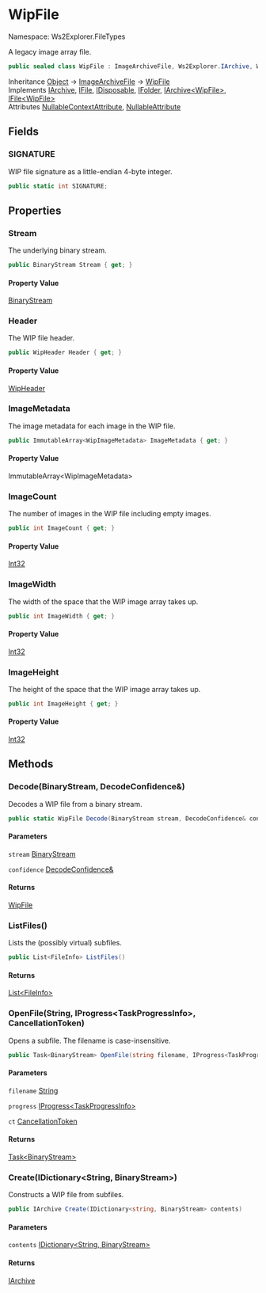 # WipFile

Namespace: Ws2Explorer.FileTypes

A legacy image array file.

```csharp
public sealed class WipFile : ImageArchiveFile, Ws2Explorer.IArchive, Ws2Explorer.IFile, System.IDisposable, Ws2Explorer.IFolder, Ws2Explorer.IArchive`1[[Ws2Explorer.FileTypes.WipFile, Ws2Explorer, Version=1.0.0.0, Culture=neutral, PublicKeyToken=null]], Ws2Explorer.IFile`1[[Ws2Explorer.FileTypes.WipFile, Ws2Explorer, Version=1.0.0.0, Culture=neutral, PublicKeyToken=null]]
```

Inheritance [Object](https://docs.microsoft.com/en-us/dotnet/api/system.object) → [ImageArchiveFile](./ws2explorer.filetypes.imagearchivefile.md) → [WipFile](./ws2explorer.filetypes.wipfile.md)<br>
Implements [IArchive](./ws2explorer.iarchive.md), [IFile](./ws2explorer.ifile.md), [IDisposable](https://docs.microsoft.com/en-us/dotnet/api/system.idisposable), [IFolder](./ws2explorer.ifolder.md), [IArchive&lt;WipFile&gt;](./ws2explorer.iarchive-1.md), [IFile&lt;WipFile&gt;](./ws2explorer.ifile-1.md)<br>
Attributes [NullableContextAttribute](https://docs.microsoft.com/en-us/dotnet/api/system.runtime.compilerservices.nullablecontextattribute), [NullableAttribute](https://docs.microsoft.com/en-us/dotnet/api/system.runtime.compilerservices.nullableattribute)

## Fields

### **SIGNATURE**

WIP file signature as a little-endian 4-byte integer.

```csharp
public static int SIGNATURE;
```

## Properties

### **Stream**

The underlying binary stream.

```csharp
public BinaryStream Stream { get; }
```

#### Property Value

[BinaryStream](./ws2explorer.binarystream.md)<br>

### **Header**

The WIP file header.

```csharp
public WipHeader Header { get; }
```

#### Property Value

[WipHeader](./ws2explorer.filetypes.wipheader.md)<br>

### **ImageMetadata**

The image metadata for each image in the WIP file.

```csharp
public ImmutableArray<WipImageMetadata> ImageMetadata { get; }
```

#### Property Value

ImmutableArray&lt;WipImageMetadata&gt;<br>

### **ImageCount**

The number of images in the WIP file including empty images.

```csharp
public int ImageCount { get; }
```

#### Property Value

[Int32](https://docs.microsoft.com/en-us/dotnet/api/system.int32)<br>

### **ImageWidth**

The width of the space that the WIP image array takes up.

```csharp
public int ImageWidth { get; }
```

#### Property Value

[Int32](https://docs.microsoft.com/en-us/dotnet/api/system.int32)<br>

### **ImageHeight**

The height of the space that the WIP image array takes up.

```csharp
public int ImageHeight { get; }
```

#### Property Value

[Int32](https://docs.microsoft.com/en-us/dotnet/api/system.int32)<br>

## Methods

### **Decode(BinaryStream, DecodeConfidence&)**

Decodes a WIP file from a binary stream.

```csharp
public static WipFile Decode(BinaryStream stream, DecodeConfidence& confidence)
```

#### Parameters

`stream` [BinaryStream](./ws2explorer.binarystream.md)<br>

`confidence` [DecodeConfidence&](./ws2explorer.decodeconfidence&.md)<br>

#### Returns

[WipFile](./ws2explorer.filetypes.wipfile.md)<br>

### **ListFiles()**

Lists the (possibly virtual) subfiles.

```csharp
public List<FileInfo> ListFiles()
```

#### Returns

[List&lt;FileInfo&gt;](https://docs.microsoft.com/en-us/dotnet/api/system.collections.generic.list-1)<br>

### **OpenFile(String, IProgress&lt;TaskProgressInfo&gt;, CancellationToken)**

Opens a subfile.
 The filename is case-insensitive.

```csharp
public Task<BinaryStream> OpenFile(string filename, IProgress<TaskProgressInfo> progress, CancellationToken ct)
```

#### Parameters

`filename` [String](https://docs.microsoft.com/en-us/dotnet/api/system.string)<br>

`progress` [IProgress&lt;TaskProgressInfo&gt;](https://docs.microsoft.com/en-us/dotnet/api/system.iprogress-1)<br>

`ct` [CancellationToken](https://docs.microsoft.com/en-us/dotnet/api/system.threading.cancellationtoken)<br>

#### Returns

[Task&lt;BinaryStream&gt;](https://docs.microsoft.com/en-us/dotnet/api/system.threading.tasks.task-1)<br>

### **Create(IDictionary&lt;String, BinaryStream&gt;)**

Constructs a WIP file from subfiles.

```csharp
public IArchive Create(IDictionary<string, BinaryStream> contents)
```

#### Parameters

`contents` [IDictionary&lt;String, BinaryStream&gt;](https://docs.microsoft.com/en-us/dotnet/api/system.collections.generic.idictionary-2)<br>

#### Returns

[IArchive](./ws2explorer.iarchive.md)<br>
